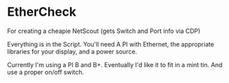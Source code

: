 # EtherCheck
For creating a cheapie NetScout (gets Switch and Port info via CDP)

Everything is in the Script. You'll need A PI with Ethernet, the appropriate libraries for your display, and a power source.

Currently I'm using a PI B and B+. Eventually I'd like it to fit in a mint tin. And use a proper on/off switch.

